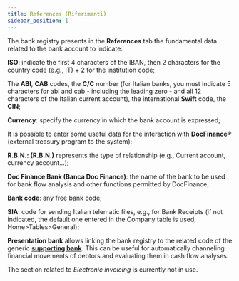 ```yaml
---
title: References (Riferimenti)
sidebar_position: 1
---
```


The bank registry presents in the **References** tab the fundamental data related to the bank account to indicate:

**ISO**: indicate the first 4 characters of the IBAN, then 2 characters for the country code (e.g., IT) + 2 for the institution code;

The **ABI**, **CAB** codes, the **C/C** number (for Italian banks, you must indicate 5 characters for abi and cab - including the leading zero - and all 12 characters of the Italian current account), the international **Swift** code, the **CIN**;

**Currency**: specify the currency in which the bank account is expressed;

It is possible to enter some useful data for the interaction with **DocFinance®** (external treasury program to the system):

**R.B.N.: (R.B.N.)** represents the type of relationship (e.g., Current account, currency account...);

**Doc Finance Bank (Banca Doc Finance)**: the name of the bank to be used for bank flow analysis and other functions permitted by DocFinance;

**Bank code**: any free bank code;

**SIA**: code for sending Italian telematic files, e.g., for Bank Receipts (if not indicated, the default one entered in the Company table is used, Home>Tables>General);

**Presentation bank** allows linking the bank registry to the related code of the generic [**supporting bank**](/docs/configurations/tables/general-settings/reference-bank). This can be useful for automatically channeling financial movements of debtors and evaluating them in cash flow analyses.

The section related to *Electronic invoicing* is currently not in use.